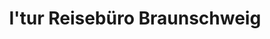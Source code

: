 ---
title: "l'tur Reisebüro Braunschweig"
url: /braunschweig/ltur-reisebuero-braunschweig/
shop: Reisebüro
---